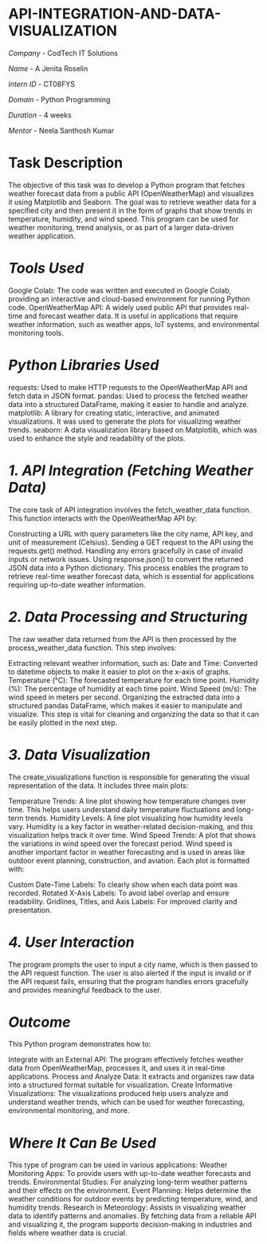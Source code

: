 # API-INTEGRATION-AND-DATA-VISUALIZATION

*Company* - CodTech IT Solutions

*Name* - A Jenita Roselin

*Intern ID* - CT08FYS

*Domain* - Python Programming

*Duration* - 4 weeks

*Mentor* - Neela Santhosh Kumar

# Task Description
The objective of this task was to develop a Python program that fetches weather forecast data from a public API (OpenWeatherMap) and visualizes it using Matplotlib and Seaborn. The goal was to retrieve weather data for a specified city and then present it in the form of graphs that show trends in temperature, humidity, and wind speed. This program can be used for weather monitoring, trend analysis, or as part of a larger data-driven weather application.

# *Tools Used*
Google Colab: The code was written and executed in Google Colab, providing an interactive and cloud-based environment for running Python code.
OpenWeatherMap API: A widely used public API that provides real-time and forecast weather data. It is useful in applications that require weather information, such as weather apps, IoT systems, and environmental monitoring tools.

# *Python Libraries Used*
requests: Used to make HTTP requests to the OpenWeatherMap API and fetch data in JSON format.
pandas: Used to process the fetched weather data into a structured DataFrame, making it easier to handle and analyze.
matplotlib: A library for creating static, interactive, and animated visualizations. It was used to generate the plots for visualizing weather trends.
seaborn: A data visualization library based on Matplotlib, which was used to enhance the style and readability of the plots.

# *1. API Integration (Fetching Weather Data)*
The core task of API integration involves the fetch_weather_data function. This function interacts with the OpenWeatherMap API by:

Constructing a URL with query parameters like the city name, API key, and unit of measurement (Celsius).
Sending a GET request to the API using the requests.get() method.
Handling any errors gracefully in case of invalid inputs or network issues.
Using response.json() to convert the returned JSON data into a Python dictionary.
This process enables the program to retrieve real-time weather forecast data, which is essential for applications requiring up-to-date weather information.

# *2. Data Processing and Structuring*
The raw weather data returned from the API is then processed by the process_weather_data function. This step involves:

Extracting relevant weather information, such as:
Date and Time: Converted to datetime objects to make it easier to plot on the x-axis of graphs.
Temperature (°C): The forecasted temperature for each time point.
Humidity (%): The percentage of humidity at each time point.
Wind Speed (m/s): The wind speed in meters per second.
Organizing the extracted data into a structured pandas DataFrame, which makes it easier to manipulate and visualize.
This step is vital for cleaning and organizing the data so that it can be easily plotted in the next step.

# *3. Data Visualization*
The create_visualizations function is responsible for generating the visual representation of the data. It includes three main plots:

Temperature Trends: A line plot showing how temperature changes over time. This helps users understand daily temperature fluctuations and long-term trends.
Humidity Levels: A line plot visualizing how humidity levels vary. Humidity is a key factor in weather-related decision-making, and this visualization helps track it over time.
Wind Speed Trends: A plot that shows the variations in wind speed over the forecast period. Wind speed is another important factor in weather forecasting and is used in areas like outdoor event planning, construction, and aviation.
Each plot is formatted with:

Custom Date-Time Labels: To clearly show when each data point was recorded.
Rotated X-Axis Labels: To avoid label overlap and ensure readability.
Gridlines, Titles, and Axis Labels: For improved clarity and presentation.

# *4. User Interaction*
The program prompts the user to input a city name, which is then passed to the API request function. The user is also alerted if the input is invalid or if the API request fails, ensuring that the program handles errors gracefully and provides meaningful feedback to the user.

# *Outcome*
This Python program demonstrates how to:

Integrate with an External API: The program effectively fetches weather data from OpenWeatherMap, processes it, and uses it in real-time applications.
Process and Analyze Data: It extracts and organizes raw data into a structured format suitable for visualization.
Create Informative Visualizations: The visualizations produced help users analyze and understand weather trends, which can be used for weather forecasting, environmental monitoring, and more.

# *Where It Can Be Used*
This type of program can be used in various applications:
  Weather Monitoring Apps: To provide users with up-to-date weather forecasts and trends.
  Environmental Studies: For analyzing long-term weather patterns and their effects on the environment.
  Event Planning: Helps determine the weather conditions for outdoor events by predicting temperature, wind, and humidity trends.
  Research in Meteorology: Assists in visualizing weather data to identify patterns and anomalies.
By fetching data from a reliable API and visualizing it, the program supports decision-making in industries and fields where weather data is crucial.
